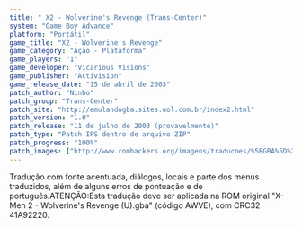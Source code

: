 ```yaml
---
title: " X2 - Wolverine's Revenge (Trans-Center)"
system: "Game Boy Advance"
platform: "Portátil"
game_title: "X2 - Wolverine's Revenge"
game_category: "Ação - Plataforma"
game_players: "1"
game_developer: "Vicarious Visions"
game_publisher: "Activision"
game_release_date: "15 de abril de 2003"
patch_author: "Ninho"
patch_group: "Trans-Center"
patch_site: "http://emulandogba.sites.uol.com.br/index2.html"
patch_version: "1.0"
patch_release: "11 de julho de 2003 (provavelmente)"
patch_type: "Patch IPS dentro de arquivo ZIP"
patch_progress: "100%"
patch_images: ["http://www.romhackers.org/imagens/traducoes/%5BGBA%5D%20X2%20-%20Wolverine's%20Revenge%20-%20Trans-Center%20-%201.png","http://www.romhackers.org/imagens/traducoes/%5BGBA%5D%20X2%20-%20Wolverine's%20Revenge%20-%20Trans-Center%20-%202.png","http://www.romhackers.org/imagens/traducoes/%5BGBA%5D%20X2%20-%20Wolverine's%20Revenge%20-%20Trans-Center%20-%203.png"]
---
```

Tradução com fonte acentuada, diálogos, locais e parte dos menus traduzidos, além de alguns erros de pontuação e de português.ATENÇÃO:Esta tradução deve ser aplicada na ROM original "X-Men 2 - Wolverine's Revenge (U).gba" (código AWVE), com CRC32 41A92220.